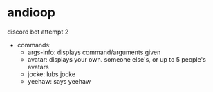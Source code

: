 # andioop
discord bot attempt 2

- commands:
  - args-info: displays command/arguments given
  - avatar: displays your own. someone else's, or up to 5 people's avatars
  - jocke: lubs jocke
  - yeehaw: says yeehaw
